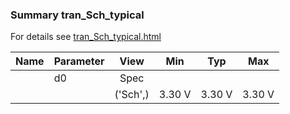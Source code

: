 ### Summary tran_Sch_typical

For details see <a href='tran_Sch_typical.html'>tran_Sch_typical.html</a>

|**Name**|**Parameter**|**View**|**Min** | **Typ** | **Max**|
|:---|:---|:---:|:---:|:---:|:---:|
||d0 | Spec |  |  |  |
| | | ('Sch',)|3.30 V | 3.30 V | 3.30 V |
